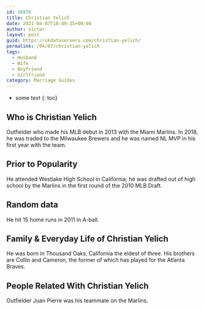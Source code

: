 ```yaml
---
id: 16976
title: Christian Yelich
date: 2021-04-07T18:49:35+00:00
author: victor
layout: post
guid: https://ukdataservers.com/christian-yelich/
permalink: /04/07/christian-yelich
tags:
  - Husband
  - Wife
  - Boyfriend
  - Girlfriend
category: Marriage Guides
---
```


* some text
{: toc}


## Who is Christian Yelich



Outfielder who made his MLB debut in 2013 with the Miami Marlins. In 2018, he was traded to the Milwaukee Brewers and he was named NL MVP in his first year with the team. 

                
                
                
## Prior to Popularity



He attended Westlake High School in California; he was drafted out of high school by the Marlins in the first round of the 2010 MLB Draft.

                
                
                
## Random data



He hit 15 home runs in 2011 in A-ball.

                
                
                
## Family & Everyday Life of Christian Yelich



He was born in Thousand Oaks, California the eldest of three. His brothers are Collin and Cameron, the former of which has played for the Atlanta Braves.

                
                
                
## People Related With Christian Yelich



Outfielder Juan Pierre was his teammate on the Marlins.

                
              
            
          
          
          